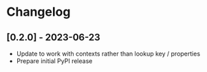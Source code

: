 # Changelog

## [0.2.0] - 2023-06-23

- Update to work with contexts rather than lookup key / properties
- Prepare initial PyPI release

